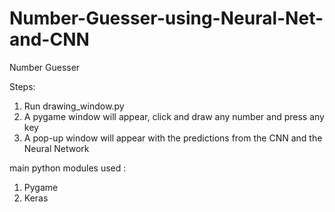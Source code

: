# Number-Guesser-using-Neural-Net-and-CNN
Number Guesser

Steps: 
  1. Run drawing_window.py
  2. A pygame window will appear, click and draw any number and press any key
  3. A pop-up window will appear with the predictions from the CNN and the Neural Network

main python modules used :
  1. Pygame
  2. Keras

